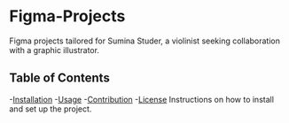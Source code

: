 # Figma-Projects
Figma projects tailored for Sumina Studer, a violinist seeking collaboration with a graphic illustrator.
## Table of Contents
-[Installation](#installation)
-[Usage](#usage)
-[Contribution](#contribution)
-[License](#license)
Instructions on how to install and set up the project.
